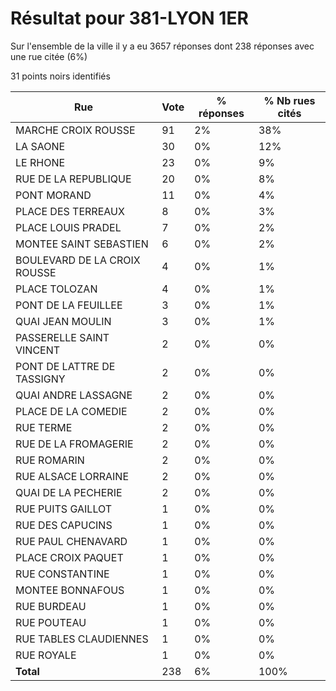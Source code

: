 # Résultat pour 381-LYON 1ER

Sur l'ensemble de la ville il y a eu 3657 réponses dont 238 réponses avec une rue citée (6%)

31 points noirs identifiés

| Rue | Vote | % réponses | % Nb rues cités|
|-----|------|------------|----------------|
| MARCHE CROIX ROUSSE | 91 | 2% | 38%|
| LA SAONE | 30 | 0% | 12%|
| LE RHONE | 23 | 0% | 9%|
| RUE DE LA REPUBLIQUE | 20 | 0% | 8%|
| PONT MORAND | 11 | 0% | 4%|
| PLACE DES TERREAUX | 8 | 0% | 3%|
| PLACE LOUIS PRADEL | 7 | 0% | 2%|
| MONTEE SAINT SEBASTIEN | 6 | 0% | 2%|
| BOULEVARD DE LA CROIX ROUSSE | 4 | 0% | 1%|
| PLACE TOLOZAN | 4 | 0% | 1%|
| PONT DE LA FEUILLEE | 3 | 0% | 1%|
| QUAI JEAN MOULIN | 3 | 0% | 1%|
| PASSERELLE SAINT VINCENT | 2 | 0% | 0%|
| PONT DE LATTRE DE TASSIGNY | 2 | 0% | 0%|
| QUAI ANDRE LASSAGNE | 2 | 0% | 0%|
| PLACE DE LA COMEDIE | 2 | 0% | 0%|
| RUE TERME | 2 | 0% | 0%|
| RUE DE LA FROMAGERIE | 2 | 0% | 0%|
| RUE ROMARIN | 2 | 0% | 0%|
| RUE ALSACE LORRAINE | 2 | 0% | 0%|
| QUAI DE LA PECHERIE | 2 | 0% | 0%|
| RUE PUITS GAILLOT | 1 | 0% | 0%|
| RUE DES CAPUCINS | 1 | 0% | 0%|
| RUE PAUL CHENAVARD | 1 | 0% | 0%|
| PLACE CROIX PAQUET | 1 | 0% | 0%|
| RUE CONSTANTINE | 1 | 0% | 0%|
| MONTEE BONNAFOUS | 1 | 0% | 0%|
| RUE BURDEAU | 1 | 0% | 0%|
| RUE POUTEAU | 1 | 0% | 0%|
| RUE TABLES CLAUDIENNES | 1 | 0% | 0%|
| RUE ROYALE | 1 | 0% | 0%|
| **Total** | 238 | 6% | 100%|
